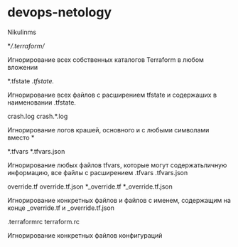 # devops-netology

Nikulinms


**/.terraform/*

Игнорирование всех собственных каталогов Terraform в любом вложении

*.tfstate
*.tfstate.*

Игнорирование всех файлов с расширением tfstate и содержаших в наименовании .tfstate.

crash.log
crash.*.log

Игнорирование логов крашей, основного и с любыми символами вместо *

*.tfvars
*.tfvars.json

Игнорирование любых файлов tfvars, которые могут содержатьличную информацию, все файлы с расширением .tfvars .tfvars.json

override.tf
override.tf.json
*_override.tf
*_override.tf.json

Игнорирование конкретных файлов и файлов с именем, содержащим на конце _override.tf  и  _override.tf.json

.terraformrc
terraform.rc

Игнорирование конкретных файлов конфигураций
